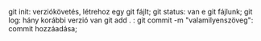 git init: verziókövetés, létrehoz egy git fájlt;
git status: van e git fájlunk;
git log: hány korábbi verzió van
git add . :
git commit -m "valamilyenszöveg": commit hozzáadása;
